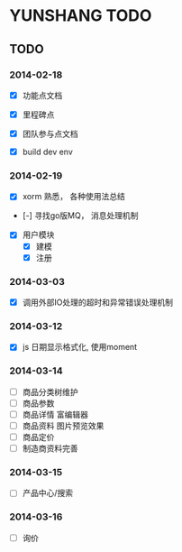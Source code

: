 YUNSHANG TODO
=============

## TODO

### 2014-02-18

- [x] 功能点文档
- [x] 里程碑点
- [x] 团队参与点文档

- [x] build dev env

### 2014-02-19
- [x] xorm 熟悉， 各种使用法总结
- [-] 寻找go版MQ， 消息处理机制

- [x] 用户模块
    - [x] 建模
    - [x] 注册

### 2014-03-03

- [x] 调用外部IO处理的超时和异常错误处理机制

### 2014-03-12

- [x] js 日期显示格式化, 使用moment

### 2014-03-14

- [ ] 商品分类树维护
- [ ] 商品参数
- [ ] 商品详情              富编辑器
- [ ] 商品资料              图片预览效果
- [ ] 商品定价
- [ ] 制造商资料完善

### 2014-03-15

- [ ] 产品中心/搜索

### 2014-03-16

- [ ] 询价


